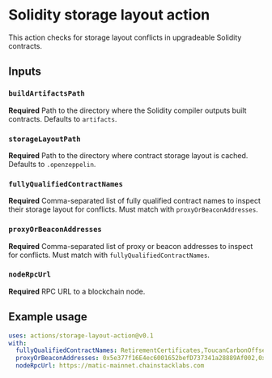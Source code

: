 # Solidity storage layout action

This action checks for storage layout conflicts in upgradeable Solidity contracts.

## Inputs

### `buildArtifactsPath`

**Required** Path to the directory where the Solidity compiler outputs built contracts. Defaults to `artifacts`.

### `storageLayoutPath`

**Required** Path to the directory where contract storage layout is cached. Defaults to `.openzeppelin`.

### `fullyQualifiedContractNames`

**Required** Comma-separated list of fully qualified contract names to inspect their storage layout for conflicts. Must match with `proxyOrBeaconAddresses`.

### `proxyOrBeaconAddresses`

**Required** Comma-separated list of proxy or beacon addresses to inspect for conflicts. Must match with `fullyQualifiedContractNames`.

### `nodeRpcUrl`

**Required** RPC URL to a blockchain node.


## Example usage

```yaml
uses: actions/storage-layout-action@v0.1
with:
  fullyQualifiedContractNames: RetirementCertificates,ToucanCarbonOffsets
  proxyOrBeaconAddresses: 0x5e377f16E4ec6001652befD737341a28889Af002,0xD46eE8815F141749834AF0Df21E744459eFEc75F
  nodeRpcUrl: https://matic-mainnet.chainstacklabs.com
```
